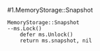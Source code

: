 #1.MemoryStorage::Snapshot

```
MemoryStorage::Snapshot
--ms.Lock()
	defer ms.Unlock()
	return ms.snapshot, nil
```